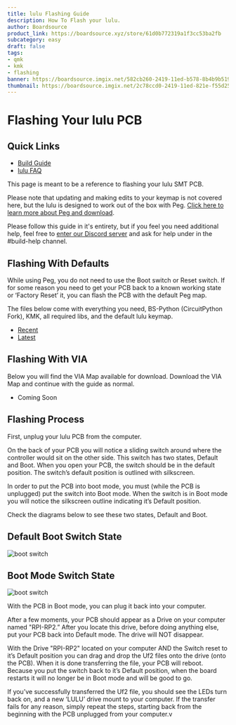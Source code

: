 ```yaml
---
title: lulu Flashing Guide
description: How To Flash your lulu.
author: Boardsource
product_link: https://boardsource.xyz/store/61d0b772319a1f3cc53ba2fb
subcategory: easy
draft: false
tags: 
- qmk
- kmk
- flashing
banner: https://boardsource.imgix.net/582cb260-2419-11ed-b578-8b4b9b5190c0.jpg?auto=format&ixlib=react-9.2.0&q=80&w=500&dpr=1
thumbnail: https://boardsource.imgix.net/2c78ccd0-2419-11ed-821e-f55d25e8770a.jpg?auto=format&ixlib=react-9.2.0&q=80&w=500&dpr=1
---
```

# Flashing Your lulu PCB

## Quick Links
* [Build Guide](https://boardsource.xyz/help/612317c39c85c6050be18f95)
* [lulu FAQ](https://boardsource.xyz/help/630a9da38c8d9776570a5f14)

This page is meant to be a reference to flashing your lulu SMT PCB.

Please note that updating and making edits to your keymap is not covered here, but the lulu is designed to work out of the box with Peg. [Click here to learn more about Peg and download](peg.software). 

Please follow this guide in it's entirety, but if you feel you need additional help, feel free to [enter our Discord server](https://discord.gg/b4R25WSZvH) and ask for help under in the #build-help channel. 

## Flashing With Defaults

While using Peg, you do not need to use the Boot switch or Reset switch. If for some reason you need to get your PCB back to a known working state or ‘Factory Reset’ it, you can flash the PCB with the default Peg map.

The files below come with everything you need, BS-Python (CircuitPython Fork), KMK, all required libs, and the default lulu keymap.

* [Recent](https://github.com/boardsource/bs-python/releases/download/v1.9.2/boardsouce_lulu_full.uf2)
* [Latest](https://github.com/boardsource/bs-python/releases)

## Flashing With VIA

Below you will find the VIA Map available for download. Download the VIA Map and continue with the guide as normal.

* Coming Soon

##  Flashing Process

First, unplug your lulu PCB from the computer.

On the back of your PCB you will notice a sliding switch around where the controller would sit on the other side. This switch has two states, Default and Boot. When you open your PCB, the switch should be in the default position. The switch’s default position is outlined with silkscreen. 

In order to put the PCB into boot mode, you must (while the PCB is unplugged) put the switch into Boot mode. When the switch is in Boot mode you will notice the silkscreen outline indicating it’s Default position. 

Check the diagrams below to see these two states, Default and Boot.

## Default Boot Switch State
![boot switch](https://boardsource.imgix.net/a5660340-2416-11ed-bb98-d52a22ef97df.jpg)

## Boot Mode Switch State
![boot switch](https://boardsource.imgix.net/dfd19c10-2416-11ed-af40-7d5df7221082.jpg)

With the PCB in Boot mode, you can plug it back into your computer. 

After a few moments, your PCB should appear as a Drive on your computer named  "RPI-RP2.” After you locate this drive, before doing anything else, put your PCB back into Default mode. The drive will NOT disappear. 

With the Drive "RPI-RP2" located on your computer AND the Switch reset to it’s Default position you can drag and drop the Uf2 files onto the drive (onto the PCB). When it is done transferring the file, your PCB will reboot. Because you put the switch back to it’s Default position, when the board restarts it will no longer be in Boot mode and will be good to go. 

If you’ve successfully transferred the Uf2 file, you should see the LEDs turn back on, and a new ‘LULU’ drive mount to your computer. If the transfer fails for any reason, simply repeat the steps, starting back from the beginning with the PCB unplugged from your computer.v
